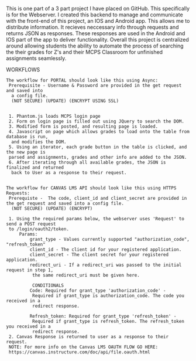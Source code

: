 This is one part of a 3 part project I have placed on GitHub. This specifically is for the Webserver. I created this backend to manage and communicate with the front-end of this project, an IOS and Android app. This allows me to distribute information. It recieves neccessary info through requests and returns JSON as responses. These responses are used in the Android and IOS part of the app to deliver functionality. Overall this project is centralized around allowing students the ability to automate the process of searching the their grades for Z's and their MCPS Classroom for unfinished assignments seamlessly.

WORKFLOWS
 
    The workflow for PORTAL should look like this using Async:
     Prerequisite - Username & Password are provided in the get request and saved into
      a config file.
      (NOT SECURE) (UPDATE) (ENCRYPT USING SSL)
                

     1. Phantom.js loads MCPS login page 
     2. Form on login page is filled out using JQuery to search the DOM.
     3. Modified form is posted, and resulting page is loaded.
     4. Javascript on page which allows grades to load onto the table from database is run,
      and modifies the DOM.
     5. Using an iterator, each grade button in the table is clicked, and the new page is 
     parsed and assignments, grades and other info are added to the JSON.
     6. After iterating through all available grades, the JSON is finalized and returned
      back to User as a response to their request.
     
 
    The workflow for CANVAS LMS API should look like this using HTTPS Requests:
     Prerequiste -  The code, client_id and client_secret are provided in the get request and saved into a config file.
      (NOT SECURE) (UPDATE) (ENCRYPT)
     
     1. Using the required params below, the webserver uses 'Request' to send a POST request
     to /login/oauth2/token.
         Params:
             grant_type - Values currently supported "authorization_code", "refresh_token"
             client_id - The client id for your registered application.
             client_secret - The client secret for your registered application.
             redirect_uri - If a redirect_uri was passed to the initial request in step 1,
              the same redirect_uri must be given here.
             
              CONDITIONALS
             Code: Required for grant_type 'authorization_code' -
              Required if grant_type is authorization_code. The code you received in a
              redirect response.
         
             Refresh_token: Required for grant_type 'refresh_token' -
              Required if grant_type is refresh_token. The refresh_token you received in a
              redirect response.
     2. Canvas Response is returned to user as a response to their request.
     NOTE: For more info on the Canvas LMS OAUTH FLOW GO HERE:
     https://canvas.instructure.com/doc/api/file.oauth.html 
     
